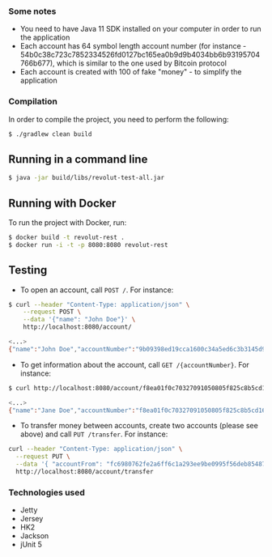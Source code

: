 ### Some notes

- You need to have Java 11 SDK installed on your computer in order to run the application
- Each account has 64 symbol length account number (for instance - 54b0c38c723c7852334526fd0127bc165ea0b9d9b4034bb6b93195704766b677), which is similar to the one used by Bitcoin protocol
- Each account is created with 100 of fake "money" - to simplify the application

### Compilation

In order to compile the project, you need to perform the following:

```bash
$ ./gradlew clean build
```

## Running in a command line

```bash
$ java -jar build/libs/revolut-test-all.jar
```

## Running with Docker

To run the project with Docker, run:

```bash
$ docker build -t revolut-rest .
$ docker run -i -t -p 8080:8080 revolut-rest
```

## Testing

- To open an account, call `POST /`. For instance:

```bash
$ curl --header "Content-Type: application/json" \
    --request POST \
    --data '{"name": "John Doe"}' \
    http://localhost:8080/account/

<...>
{"name":"John Doe","accountNumber":"9b09398ed19cca1600c34a5ed6c3b3145d9f11707738d25a5ef962f0c2a06e8d","balance":100.0}
```

- To get information about the account, call `GET /{accountNumber}`. For instance:

```bash
$ curl http://localhost:8080/account/f8ea01f0c70327091050805f825c8b5cd168d7d8376c58f05d68b87ad40854c2

<...>
{"name":"Jane Doe","accountNumber":"f8ea01f0c70327091050805f825c8b5cd168d7d8376c58f05d68b87ad40854c2","balance":100.0}
```

- To transfer money between accounts, create two accounts (please see above) and call `PUT /transfer`. For instance:
```bash
curl --header "Content-Type: application/json" \
  --request PUT \
  --data '{ "accountFrom": "fc6980762fe2a6ff6c1a293ee9be0995f56deb854874e65918bbb6ae6cbd316f", "accountTo": "e0d9584fd495f3e82ad97fe0a6a73d087a578e21edabfb89cb598268d6992a66", "amount": "50" }' \
  http://localhost:8080/account/transfer
```

### Technologies used

- Jetty
- Jersey
- HK2
- Jackson
- jUnit 5